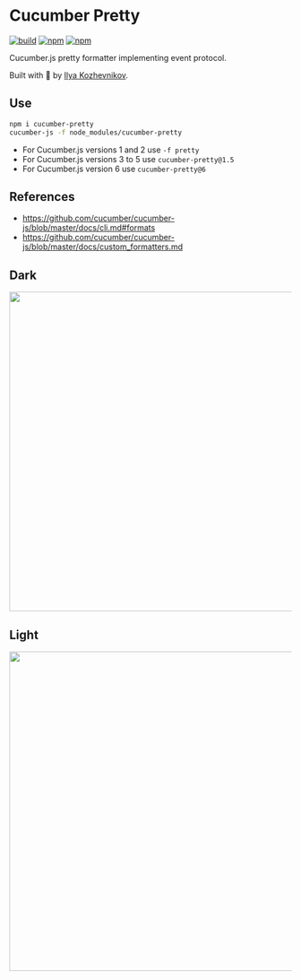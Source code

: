 # Cucumber Pretty

[![build](https://github.com/jbpros/cucumber-pretty/workflows/build/badge.svg)](https://github.com/jbpros/cucumber-pretty/actions?query=workflow%3Abuild)
[![npm][version]][npm]
[![npm][downloads]][npm]

[npm]: https://www.npmjs.com/package/cucumber-pretty
[version]: https://img.shields.io/npm/v/cucumber-pretty.svg
[downloads]: https://img.shields.io/npm/dm/cucumber-pretty.svg

Cucumber.js pretty formatter implementing event protocol.

Built with 🥒 by [Ilya Kozhevnikov](http://kozhevnikov.com/).

## Use

```bash
npm i cucumber-pretty
cucumber-js -f node_modules/cucumber-pretty
```

- For Cucumber.js versions 1 and 2 use `-f pretty`
- For Cucumber.js versions 3 to 5 use `cucumber-pretty@1.5`
- For Cucumber.js version 6 use `cucumber-pretty@6`

## References

- https://github.com/cucumber/cucumber-js/blob/master/docs/cli.md#formats
- https://github.com/cucumber/cucumber-js/blob/master/docs/custom_formatters.md

## Dark

<img src="https://raw.githubusercontent.com/kozhevnikov/cucumber-pretty/master/docs/homebrew.png" width="570">

## Light

<img src="https://raw.githubusercontent.com/kozhevnikov/cucumber-pretty/master/docs/basic.png" width="570">
